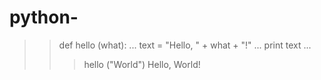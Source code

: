 # python-
>> def hello (what):
...     text = "Hello, " + what + "!"
...     print text
... 
>>> hello ("World")
Hello, World!
